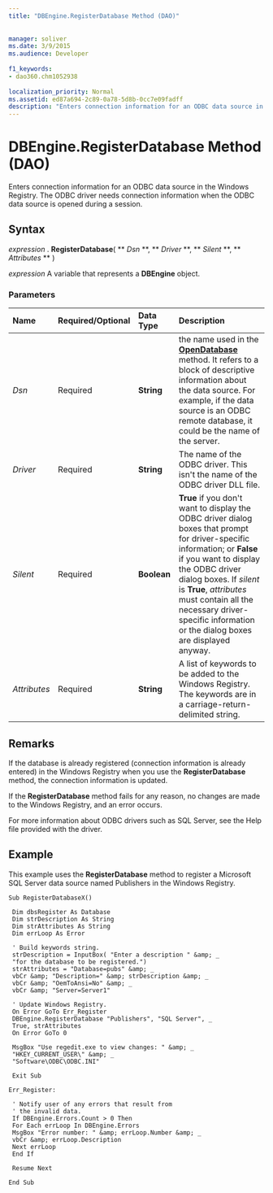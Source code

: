 ```yaml
---
title: "DBEngine.RegisterDatabase Method (DAO)"
  
  
manager: soliver
ms.date: 3/9/2015
ms.audience: Developer
 
f1_keywords:
- dao360.chm1052938
  
localization_priority: Normal
ms.assetid: ed87a694-2c89-0a78-5d8b-0cc7e09fadff
description: "Enters connection information for an ODBC data source in the Windows Registry. The ODBC driver needs connection information when the ODBC data source is opened during a session."
---
```


# DBEngine.RegisterDatabase Method (DAO)

Enters connection information for an ODBC data source in the Windows Registry. The ODBC driver needs connection information when the ODBC data source is opened during a session.
  
## Syntax

 *expression*  . **RegisterDatabase**( ** *Dsn* **, ** *Driver* **, ** *Silent* **, ** *Attributes* ** ) 
  
 *expression*  A variable that represents a **DBEngine** object. 
  
### Parameters

|**Name**|**Required/Optional**|**Data Type**|**Description**|
|:-----|:-----|:-----|:-----|
| _Dsn_ <br/> |Required  <br/> |**String** <br/> |the name used in the **[OpenDatabase](dbengine-opendatabase-method-dao.md)** method. It refers to a block of descriptive information about the data source. For example, if the data source is an ODBC remote database, it could be the name of the server.  <br/> |
| _Driver_ <br/> |Required  <br/> |**String** <br/> | The name of the ODBC driver. This isn't the name of the ODBC driver DLL file.  <br/> |
| _Silent_ <br/> |Required  <br/> |**Boolean** <br/> |**True** if you don't want to display the ODBC driver dialog boxes that prompt for driver-specific information; or **False** if you want to display the ODBC driver dialog boxes. If  _silent_ is **True**,  _attributes_ must contain all the necessary driver-specific information or the dialog boxes are displayed anyway.  <br/> |
| _Attributes_ <br/> |Required  <br/> |**String** <br/> |A list of keywords to be added to the Windows Registry. The keywords are in a carriage-return-delimited string.  <br/> |
   
## Remarks

If the database is already registered (connection information is already entered) in the Windows Registry when you use the **RegisterDatabase** method, the connection information is updated. 
  
If the **RegisterDatabase** method fails for any reason, no changes are made to the Windows Registry, and an error occurs. 
  
For more information about ODBC drivers such as SQL Server, see the Help file provided with the driver.
  
## Example

This example uses the **RegisterDatabase** method to register a Microsoft SQL Server data source named Publishers in the Windows Registry. 
  
```
Sub RegisterDatabaseX() 
 
 Dim dbsRegister As Database 
 Dim strDescription As String 
 Dim strAttributes As String 
 Dim errLoop As Error 
 
 ' Build keywords string. 
 strDescription = InputBox( "Enter a description " &amp; _ 
 "for the database to be registered.") 
 strAttributes = "Database=pubs" &amp; _ 
 vbCr &amp; "Description=" &amp; strDescription &amp; _ 
 vbCr &amp; "OemToAnsi=No" &amp; _ 
 vbCr &amp; "Server=Server1" 
 
 ' Update Windows Registry. 
 On Error GoTo Err_Register 
 DBEngine.RegisterDatabase "Publishers", "SQL Server", _ 
 True, strAttributes 
 On Error GoTo 0 
 
 MsgBox "Use regedit.exe to view changes: " &amp; _ 
 "HKEY_CURRENT_USER\" &amp; _ 
 "Software\ODBC\ODBC.INI" 
 
 Exit Sub 
 
Err_Register: 
 
 ' Notify user of any errors that result from 
 ' the invalid data. 
 If DBEngine.Errors.Count > 0 Then 
 For Each errLoop In DBEngine.Errors 
 MsgBox "Error number: " &amp; errLoop.Number &amp; _ 
 vbCr &amp; errLoop.Description 
 Next errLoop 
 End If 
 
 Resume Next 
 
End Sub 
 
```


